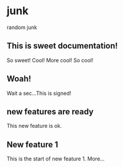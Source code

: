 # junk
random junk

## This is sweet documentation!
So sweet! Cool! More cool! So cool!

## Woah!
Wait a sec...This is signed!  

## new features are ready
This new feature is ok.

## New feature 1
This is the start of new feature 1. More...
